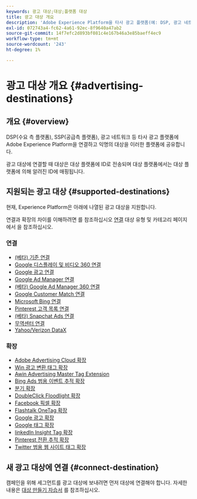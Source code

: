 ```yaml
---
keywords: 광고 대상;대상;플랫폼 대상
title: 광고 대상 개요
description: 'Adobe Experience Platform을 타사 광고 플랫폼(예: DSP, 광고 네트워크, SSP)에 연결하고 익명의 대상을 이러한 플랫폼에 공유합니다.'
exl-id: 072743a4-fc62-4a61-92ec-8f9640a47ab2
source-git-commit: 14f7efc2d893bf081c4e167b46a3e85baeff4ec9
workflow-type: tm+mt
source-wordcount: '243'
ht-degree: 1%

---
```


# 광고 대상 개요 {#advertising-destinations}

## 개요 {#overview}

DSP(수요 측 플랫폼), SSP(공급측 플랫폼), 광고 네트워크 등 타사 광고 플랫폼에 Adobe Experience Platform을 연결하고 익명의 대상을 이러한 플랫폼에 공유합니다.

광고 대상에 연결할 때 대상은 대상 플랫폼에 ID로 전송되며 대상 플랫폼에서는 대상 플랫폼에 의해 알려진 ID에 매핑됩니다.

## 지원되는 광고 대상 {#supported-destinations}

현재, Experience Platform은 아래에 나열된 광고 대상을 지원합니다.

연결과 확장의 차이를 이해하려면 를 참조하십시오 [연결](../../destination-types.md#connections) 대상 유형 및 카테고리 페이지에서 을 참조하십시오.

### 연결

* [(베타) 기준 연결](criteo.md)
* [Google 디스플레이 및 비디오 360 연결](google-dv360.md)
* [Google 광고 연결](google-ads-destination.md)
* [Google Ad Manager 연결](google-ad-manager.md)
* [(베타) Google Ad Manager 360 연결](google-ad-manager-360-connection.md)
* [Google Customer Match 연결](google-customer-match.md)
* [Microsoft Bing 연결](bing.md)
* [Pinterest 고객 목록 연결](pinterest.md)
* [(베타) Snapchat Ads 연결](snap-inc.md)
* [무역센터 연결](tradedesk.md)
* [Yahoo/Verizon DataX](datax.md)

### 확장

* [Adobe Advertising Cloud 확장](adobe-advertising-cloud.md)
* [Win 광고 변환 태그 확장](awin-conversiontag.md)
* [Awin Advertising Master Tag Extension](awin-mastertag.md)
* [Bing Ads 범용 이벤트 추적 확장](bing-ads.md)
* [분기 확장](branch.md)
* [DoubleClick Floodlight 확장](doubleclick-floodlight.md)
* [Facebook 픽셀 확장](facebook-pixel.md)
* [Flashtalk OneTag 확장](flashtalking.md)
* [Google 광고 확장](google-ads-extension.md)
* [Google 태그 확장](gtag-advertising.md)
* [linkedIn Insight Tag 확장](linkedin.md)
* [Pinterest 전환 추적 확장](pinterest-extension.md)
* [Twitter 범용 웹 사이트 태그 확장](twitter-uwt.md)

## 새 광고 대상에 연결 {#connect-destination}

캠페인을 위해 세그먼트를 광고 대상에 보내려면 먼저 대상에 연결해야 합니다. 자세한 내용은 [대상 만들기 자습서](../../ui/connect-destination.md) 를 참조하십시오.
